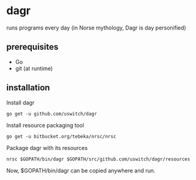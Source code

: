 dagr
====

runs programs every day (in Norse mythology, Dagr is day personified)

## prerequisites

* Go
* git (at runtime)

## installation

Install dagr

    go get -u github.com/uswitch/dagr

Install resource packaging tool

    go get -u bitbucket.org/tebeka/nrsc/nrsc

Package dagr with its resources

    nrsc $GOPATH/bin/dagr $GOPATH/src/github.com/uswitch/dagr/resources

Now, $GOPATH/bin/dagr can be copied anywhere and run.
